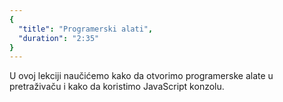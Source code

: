 ```yaml
---
{
  "title": "Programerski alati",
  "duration": "2:35"
}
---
```


U ovoj lekciji naučićemo kako da otvorimo programerske alate u pretraživaču i kako da koristimo JavaScript konzolu.
